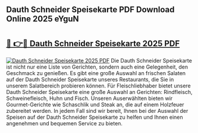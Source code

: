 ## Dauth Schneider Speisekarte PDF Download Online 2025 eYguN

# <h2><a href="http://gc7azf.nevu.top/?p=Dauth+Schneider+Speisekarte">🔗 👉🔴 Dauth Schneider Speisekarte 2025 PDF</a></h2>

[![Dauth Schneider Speisekarte 2025 PDF](https://i.imgur.com/dBaPXMq.png)](http://gc7azf.nevu.top/?p=Dauth+Schneider+Speisekarte)
Die Dauth Schneider Speisekarte ist nicht nur eine Liste von Gerichten, sondern auch eine Gelegenheit, den Geschmack zu genießen. Es gibt eine große Auswahl an frischen Salaten auf der Dauth Schneider Speisekarte unseres Restaurants, die Sie in unserem Salatbereich probieren können. Für Fleischliebhaber bietet unsere Dauth Schneider Speisekarte eine große Auswahl an Gerichten: Rindfleisch, Schweinefleisch, Huhn und Fisch. Unseren Auserwählten bieten wir Gourmet-Gerichte wie Schaschlik und Steak an, die auf einem Holzfeuer zubereitet werden. In jedem Fall sind wir bereit, Ihnen bei der Auswahl der Speisen auf der Dauth Schneider Speisekarte zu helfen und Ihnen einen angenehmen und bequemen Service zu bieten.
